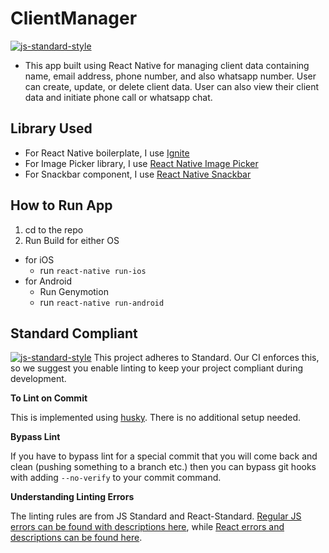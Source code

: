 #  ClientManager
[![js-standard-style](https://img.shields.io/badge/code%20style-standard-brightgreen.svg?style=flat)](http://standardjs.com/)

* This app built using React Native for managing client data containing name, email address, phone number, and also whatsapp number. User can create, update, or delete client data. User can also view their client data and initiate phone call or whatsapp chat.

## Library Used

* For React Native boilerplate, I use [Ignite](https://github.com/infinitered/ignite)
* For Image Picker library, I use [React Native Image Picker](https://github.com/react-community/react-native-image-picker)
* For Snackbar component, I use [React Native Snackbar](https://github.com/cooperka/react-native-snackbar)

## How to Run App

1. cd to the repo
2. Run Build for either OS
  * for iOS
    * run `react-native run-ios`
  * for Android
    * Run Genymotion
    * run `react-native run-android`

## Standard Compliant

[![js-standard-style](https://cdn.rawgit.com/feross/standard/master/badge.svg)](https://github.com/feross/standard)
This project adheres to Standard.  Our CI enforces this, so we suggest you enable linting to keep your project compliant during development.

**To Lint on Commit**

This is implemented using [husky](https://github.com/typicode/husky). There is no additional setup needed.

**Bypass Lint**

If you have to bypass lint for a special commit that you will come back and clean (pushing something to a branch etc.) then you can bypass git hooks with adding `--no-verify` to your commit command.

**Understanding Linting Errors**

The linting rules are from JS Standard and React-Standard.  [Regular JS errors can be found with descriptions here](http://eslint.org/docs/rules/), while [React errors and descriptions can be found here](https://github.com/yannickcr/eslint-plugin-react).

